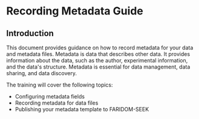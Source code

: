 # Recording Metadata Guide

## Introduction

This document provides guidance on how to record metadata for your data and metadata files. Metadata is data that describes other data. It provides information about the data, such as the author, experimental information, and the data's structure. Metadata is essential for data management, data sharing, and data discovery.

The training will cover the following topics:

- Configuring metadata fields
- Recording metadata for data files
- Publishing your metadata template to FARIDOM-SEEK
